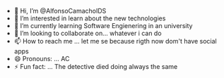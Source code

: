 - 👋 Hi, I’m @AlfonsoCamachoIDS
- 👀 I’m interested in learn about the new technologies
- 🌱 I’m currently learning Software Engienering in an university
- 💞️ I’m looking to collaborate on... whatever i can do
- 📫 How to reach me ... let me se because rigth now dom't have social apps
- 😄 Pronouns: ... AC
- ⚡ Fun fact: ... The detective died doing always the same 

<!---
AlfonsoCamachoIDS/AlfonsoCamachoIDS is a ✨ special ✨ repository because its `README.md` (this file) appears on your GitHub profile.
You can click the Preview link to take a look at your changes.
--->
